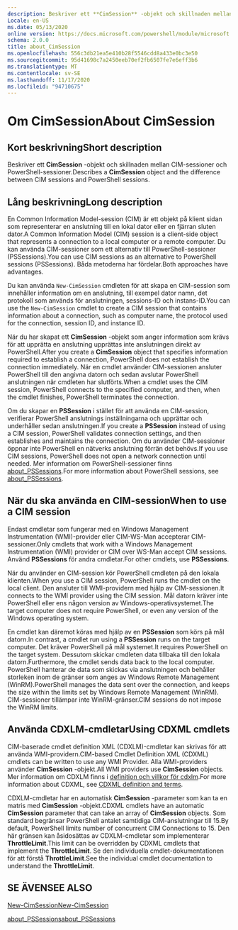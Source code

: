 ```yaml
---
description: Beskriver ett **CimSession** -objekt och skillnaden mellan CIM-sessioner och PowerShell-sessioner.
Locale: en-US
ms.date: 05/13/2020
online version: https://docs.microsoft.com/powershell/module/microsoft.powershell.core/about/about_cimsession?view=powershell-7.2&WT.mc_id=ps-gethelp
schema: 2.0.0
title: about_CimSession
ms.openlocfilehash: 556c3db21ea5e410b28f5546cdd8a433e0bc3e50
ms.sourcegitcommit: 95d41698c7a2450eeb70ef2fb6507fe7e6eff3b6
ms.translationtype: MT
ms.contentlocale: sv-SE
ms.lasthandoff: 11/17/2020
ms.locfileid: "94710675"
---
```

# <a name="about-cimsession"></a><span data-ttu-id="3b2e9-103">Om CimSession</span><span class="sxs-lookup"><span data-stu-id="3b2e9-103">About CimSession</span></span>

## <a name="short-description"></a><span data-ttu-id="3b2e9-104">Kort beskrivning</span><span class="sxs-lookup"><span data-stu-id="3b2e9-104">Short description</span></span>
<span data-ttu-id="3b2e9-105">Beskriver ett **CimSession** -objekt och skillnaden mellan CIM-sessioner och PowerShell-sessioner.</span><span class="sxs-lookup"><span data-stu-id="3b2e9-105">Describes a **CimSession** object and the difference between CIM sessions and PowerShell sessions.</span></span>

## <a name="long-description"></a><span data-ttu-id="3b2e9-106">Lång beskrivning</span><span class="sxs-lookup"><span data-stu-id="3b2e9-106">Long description</span></span>

<span data-ttu-id="3b2e9-107">En Common Information Model-session (CIM) är ett objekt på klient sidan som representerar en anslutning till en lokal dator eller en fjärran sluten dator.</span><span class="sxs-lookup"><span data-stu-id="3b2e9-107">A Common Information Model (CIM) session is a client-side object that represents a connection to a local computer or a remote computer.</span></span> <span data-ttu-id="3b2e9-108">Du kan använda CIM-sessioner som ett alternativ till PowerShell-sessioner (PSSessions).</span><span class="sxs-lookup"><span data-stu-id="3b2e9-108">You can use CIM sessions as an alternative to PowerShell sessions (PSSessions).</span></span> <span data-ttu-id="3b2e9-109">Båda metoderna har fördelar.</span><span class="sxs-lookup"><span data-stu-id="3b2e9-109">Both approaches have advantages.</span></span>

<span data-ttu-id="3b2e9-110">Du kan använda `New-CimSession` cmdleten för att skapa en CIM-session som innehåller information om en anslutning, till exempel dator namn, det protokoll som används för anslutningen, sessions-ID och instans-ID.</span><span class="sxs-lookup"><span data-stu-id="3b2e9-110">You can use the `New-CimSession` cmdlet to create a CIM session that contains information about a connection, such as computer name, the protocol used for the connection, session ID, and instance ID.</span></span>

<span data-ttu-id="3b2e9-111">När du har skapat ett **CimSession** -objekt som anger information som krävs för att upprätta en anslutning upprättas inte anslutningen direkt av PowerShell.</span><span class="sxs-lookup"><span data-stu-id="3b2e9-111">After you create a **CimSession** object that specifies information required to establish a connection, PowerShell does not establish the connection immediately.</span></span> <span data-ttu-id="3b2e9-112">När en cmdlet använder CIM-sessionen ansluter PowerShell till den angivna datorn och sedan avslutar PowerShell anslutningen när cmdleten har slutförts.</span><span class="sxs-lookup"><span data-stu-id="3b2e9-112">When a cmdlet uses the CIM session, PowerShell connects to the specified computer, and then, when the cmdlet finishes, PowerShell terminates the connection.</span></span>

<span data-ttu-id="3b2e9-113">Om du skapar en **PSSession** i stället för att använda en CIM-session, verifierar PowerShell anslutnings inställningarna och upprättar och underhåller sedan anslutningen.</span><span class="sxs-lookup"><span data-stu-id="3b2e9-113">If you create a **PSSession** instead of using a CIM session, PowerShell validates connection settings, and then establishes and maintains the connection.</span></span> <span data-ttu-id="3b2e9-114">Om du använder CIM-sessioner öppnar inte PowerShell en nätverks anslutning förrän det behövs.</span><span class="sxs-lookup"><span data-stu-id="3b2e9-114">If you use CIM sessions, PowerShell does not open a network connection until needed.</span></span> <span data-ttu-id="3b2e9-115">Mer information om PowerShell-sessioner finns [about_PSSessions](about_PSSessions.md).</span><span class="sxs-lookup"><span data-stu-id="3b2e9-115">For more information about PowerShell sessions, see [about_PSSessions](about_PSSessions.md).</span></span>

## <a name="when-to-use-a-cim-session"></a><span data-ttu-id="3b2e9-116">När du ska använda en CIM-session</span><span class="sxs-lookup"><span data-stu-id="3b2e9-116">When to use a CIM session</span></span>

<span data-ttu-id="3b2e9-117">Endast cmdletar som fungerar med en Windows Management Instrumentation (WMI)-provider eller CIM-WS-Man accepterar CIM-sessioner.</span><span class="sxs-lookup"><span data-stu-id="3b2e9-117">Only cmdlets that work with a Windows Management Instrumentation (WMI) provider or CIM over WS-Man accept CIM sessions.</span></span> <span data-ttu-id="3b2e9-118">Använd **PSSessions** för andra cmdletar.</span><span class="sxs-lookup"><span data-stu-id="3b2e9-118">For other cmdlets, use **PSSessions**.</span></span>

<span data-ttu-id="3b2e9-119">När du använder en CIM-session kör PowerShell cmdleten på den lokala klienten.</span><span class="sxs-lookup"><span data-stu-id="3b2e9-119">When you use a CIM session, PowerShell runs the cmdlet on the local client.</span></span> <span data-ttu-id="3b2e9-120">Den ansluter till WMI-providern med hjälp av CIM-sessionen.</span><span class="sxs-lookup"><span data-stu-id="3b2e9-120">It connects to the WMI provider using the CIM session.</span></span> <span data-ttu-id="3b2e9-121">Mål datorn kräver inte PowerShell eller ens någon version av Windows-operativsystemet.</span><span class="sxs-lookup"><span data-stu-id="3b2e9-121">The target computer does not require PowerShell, or even any version of the Windows operating system.</span></span>

<span data-ttu-id="3b2e9-122">En cmdlet kan däremot köras med hjälp av en **PSSession** som körs på mål datorn.</span><span class="sxs-lookup"><span data-stu-id="3b2e9-122">In contrast, a cmdlet run using a **PSSession** runs on the target computer.</span></span>
<span data-ttu-id="3b2e9-123">Det kräver PowerShell på mål systemet.</span><span class="sxs-lookup"><span data-stu-id="3b2e9-123">It requires PowerShell on the target system.</span></span> <span data-ttu-id="3b2e9-124">Dessutom skickar cmdleten data tillbaka till den lokala datorn.</span><span class="sxs-lookup"><span data-stu-id="3b2e9-124">Furthermore, the cmdlet sends data back to the local computer.</span></span> <span data-ttu-id="3b2e9-125">PowerShell hanterar de data som skickas via anslutningen och behåller storleken inom de gränser som anges av Windows Remote Management (WinRM).</span><span class="sxs-lookup"><span data-stu-id="3b2e9-125">PowerShell manages the data sent over the connection, and keeps the size within the limits set by Windows Remote Management (WinRM).</span></span> <span data-ttu-id="3b2e9-126">CIM-sessioner tillämpar inte WinRM-gränser.</span><span class="sxs-lookup"><span data-stu-id="3b2e9-126">CIM sessions do not impose the WinRM limits.</span></span>

## <a name="using-cdxml-cmdlets"></a><span data-ttu-id="3b2e9-127">Använda CDXLM-cmdletar</span><span class="sxs-lookup"><span data-stu-id="3b2e9-127">Using CDXML cmdlets</span></span>

<span data-ttu-id="3b2e9-128">CIM-baserade cmdlet definition XML (CDXLM)-cmdletar kan skrivas för att använda WMI-providern.</span><span class="sxs-lookup"><span data-stu-id="3b2e9-128">CIM-based Cmdlet Definition XML (CDXML) cmdlets can be written to use any WMI Provider.</span></span> <span data-ttu-id="3b2e9-129">Alla WMI-providers använder **CimSession** -objekt.</span><span class="sxs-lookup"><span data-stu-id="3b2e9-129">All WMI providers use **CimSession** objects.</span></span> <span data-ttu-id="3b2e9-130">Mer information om CDXLM finns i [definition och villkor för cdxlm](/previous-versions/windows/desktop/wmi_v2/cdxml-overview).</span><span class="sxs-lookup"><span data-stu-id="3b2e9-130">For more information about CDXML, see [CDXML definition and terms](/previous-versions/windows/desktop/wmi_v2/cdxml-overview).</span></span>

<span data-ttu-id="3b2e9-131">CDXLM-cmdletar har en automatisk **CimSession** -parameter som kan ta en matris med **CimSession** -objekt.</span><span class="sxs-lookup"><span data-stu-id="3b2e9-131">CDXML cmdlets have an automatic **CimSession** parameter that can take an array of **CimSession** objects.</span></span> <span data-ttu-id="3b2e9-132">Som standard begränsar PowerShell antalet samtidiga CIM-anslutningar till 15.</span><span class="sxs-lookup"><span data-stu-id="3b2e9-132">By default, PowerShell limits number of concurrent CIM Connections to 15.</span></span> <span data-ttu-id="3b2e9-133">Den här gränsen kan åsidosättas av CDXLM-cmdletar som implementerar **ThrottleLimit**.</span><span class="sxs-lookup"><span data-stu-id="3b2e9-133">This limit can be overridden by CDXML cmdlets that implement the **ThrottleLimit**.</span></span> <span data-ttu-id="3b2e9-134">Se den individuella cmdlet-dokumentationen för att förstå **ThrottleLimit**.</span><span class="sxs-lookup"><span data-stu-id="3b2e9-134">See the individual cmdlet documentation to understand the **ThrottleLimit**.</span></span>

## <a name="see-also"></a><span data-ttu-id="3b2e9-135">SE ÄVEN</span><span class="sxs-lookup"><span data-stu-id="3b2e9-135">SEE ALSO</span></span>

[<span data-ttu-id="3b2e9-136">New-CimSession</span><span class="sxs-lookup"><span data-stu-id="3b2e9-136">New-CimSession</span></span>](xref:CimCmdlets.New-CimSession)

[<span data-ttu-id="3b2e9-137">about_PSSessions</span><span class="sxs-lookup"><span data-stu-id="3b2e9-137">about_PSSessions</span></span>](about_PSSessions.md)


